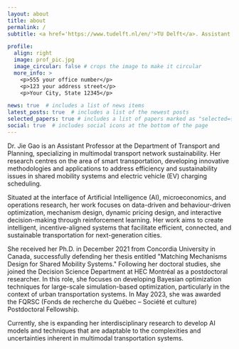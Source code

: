 ```yaml
---
layout: about
title: about
permalink: /
subtitle: <a href='https://www.tudelft.nl/en/'>TU Delft</a>. Assistant Professor.

profile:
  align: right
  image: prof_pic.jpg
  image_circular: false # crops the image to make it circular
  more_info: >
    <p>555 your office number</p>
    <p>123 your address street</p>
    <p>Your City, State 12345</p>

news: true  # includes a list of news items
latest_posts: true  # includes a list of the newest posts
selected_papers: true # includes a list of papers marked as "selected={true}"
social: true  # includes social icons at the bottom of the page
---
```


Dr. Jie Gao is an Assistant Professor at the Department of Transport and Planning, specializing in multimodal transport network sustainability. Her research centres on the area of smart transportation, developing innovative methodologies and applications to address efficiency and sustainability issues in shared mobility systems and electric vehicle (EV) charging scheduling.

Situated at the interface of Artificial Intelligence (AI), microeconomics, and operations research, her work focuses on data-driven and behaviour-driven optimization, mechanism design, dynamic pricing design, and interactive decision-making through reinforcement learning. Her work aims to create intelligent, incentive-aligned systems that facilitate efficient, connected, and sustainable transportation for next-generation cities.

She received her Ph.D. in December 2021 from Concordia University in Canada, successfully defending her thesis entitled "Matching Mechanisms Design for Shared Mobility Systems." Following her doctoral studies, she joined the Decision Science Department at HEC Montréal as a postdoctoral researcher. In this role, she focuses on developing Bayesian optimization techniques for large-scale simulation-based optimization, particularly in the context of urban transportation systems. In May 2023, she was awarded the FQRSC (Fonds de recherche du Québec – Société et culture) Postdoctoral Fellowship.

Currently, she is expanding her interdisciplinary research to develop AI models and techniques that are adaptable to the complexities and uncertainties inherent in multimodal transportation systems.

